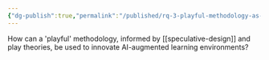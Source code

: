 ```yaml
---
{"dg-publish":true,"permalink":"/published/rq-3-playful-methodology-as-way-to-speculate/","noteIcon":""}
---
```

How can a 'playful' methodology, informed by [[speculative-design]] and play theories, be used to innovate AI-augmented learning environments? 
